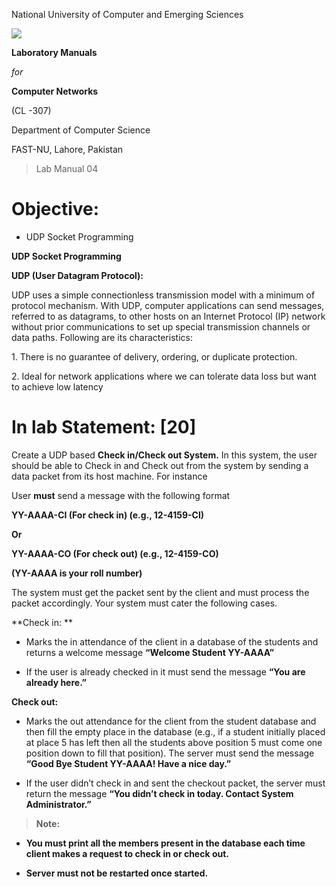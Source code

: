 National University of Computer and Emerging Sciences

![](media/image1.png)

**Laboratory Manuals**

*for*

**Computer Networks**

(CL -307)

Department of Computer Science

FAST-NU, Lahore, Pakistan

> Lab Manual 04

# Objective: 

  - UDP Socket Programming

**UDP Socket Programming**

**<span class="underline">UDP (User Datagram Protocol):</span>**

UDP uses a simple connectionless transmission model with a minimum of
protocol mechanism. With UDP, computer applications can send messages,
referred to as datagrams, to other hosts on an Internet Protocol (IP)
network without prior communications to set up special transmission
channels or data paths. Following are its characteristics:

1\. There is no guarantee of delivery, ordering, or duplicate
protection.

2\. Ideal for network applications where we can tolerate data loss but
want to achieve low latency

# In lab Statement: \[20\]

Create a UDP based **Check in/Check out System.** In this system, the
user should be able to Check in and Check out from the system by sending
a data packet from its host machine. For instance

User **must** send a message with the following format

**YY-AAAA-CI (For check in) (e.g., 12-4159-CI)**

**Or**

**YY-AAAA-CO (For check out) (e.g., 12-4159-CO)**

**(YY-AAAA is your roll number)**

The system must get the packet sent by the client and must process the
packet accordingly. Your system must cater the following cases.

**Check in: **

  - Marks the in attendance of the client in a database of the students
    and returns a welcome message **“Welcome Student YY-AAAA”**

  - If the user is already checked in it must send the message **“You
    are already here.”**

**Check out:**

  - Marks the out attendance for the client from the student database
    and then fill the empty place in the database (e.g., if a student
    initially placed at place 5 has left then all the students above
    position 5 must come one position down to fill that position). The
    server must send the message **“Good Bye Student YY-AAAA\! Have a
    nice day.”**

  - If the user didn’t check in and sent the checkout packet, the server
    must return the message **“You didn’t check in today. Contact System
    Administrator.”**

> **<span class="underline">Note: </span>**

  - **You must print all the members present in the database each time
    client makes a request to check in or check out.**

  - **Server must not be restarted once started.**
